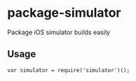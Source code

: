# package-simulator

Package iOS simulator builds easily

## Usage

    var simulator = require('simulator')();
